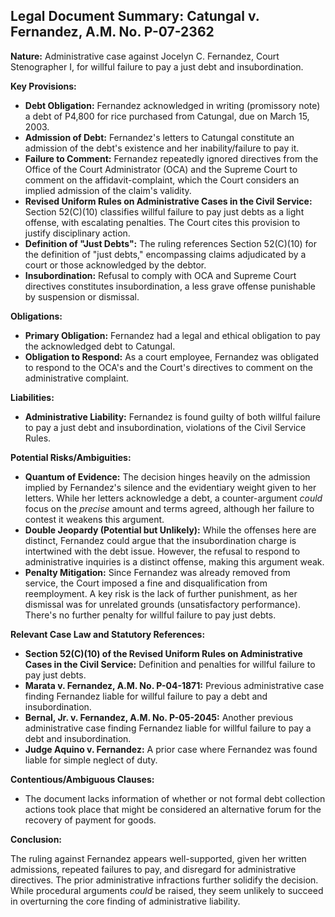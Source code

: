 ## Legal Document Summary: Catungal v. Fernandez, A.M. No. P-07-2362

**Nature:** Administrative case against Jocelyn C. Fernandez, Court Stenographer I, for willful failure to pay a just debt and insubordination.

**Key Provisions:**

*   **Debt Obligation:** Fernandez acknowledged in writing (promissory note) a debt of P4,800 for rice purchased from Catungal, due on March 15, 2003.
*   **Admission of Debt:** Fernandez's letters to Catungal constitute an admission of the debt's existence and her inability/failure to pay it.
*   **Failure to Comment:** Fernandez repeatedly ignored directives from the Office of the Court Administrator (OCA) and the Supreme Court to comment on the affidavit-complaint, which the Court considers an implied admission of the claim's validity.
*   **Revised Uniform Rules on Administrative Cases in the Civil Service:** Section 52(C)(10) classifies willful failure to pay just debts as a light offense, with escalating penalties. The Court cites this provision to justify disciplinary action.
*   **Definition of "Just Debts":** The ruling references Section 52(C)(10) for the definition of "just debts," encompassing claims adjudicated by a court or those acknowledged by the debtor.
*   **Insubordination:** Refusal to comply with OCA and Supreme Court directives constitutes insubordination, a less grave offense punishable by suspension or dismissal.

**Obligations:**

*   **Primary Obligation:** Fernandez had a legal and ethical obligation to pay the acknowledged debt to Catungal.
*   **Obligation to Respond:** As a court employee, Fernandez was obligated to respond to the OCA's and the Court's directives to comment on the administrative complaint.

**Liabilities:**

*   **Administrative Liability:** Fernandez is found guilty of both willful failure to pay a just debt and insubordination, violations of the Civil Service Rules.

**Potential Risks/Ambiguities:**

*   **Quantum of Evidence:** The decision hinges heavily on the admission implied by Fernandez's silence and the evidentiary weight given to her letters. While her letters acknowledge a debt, a counter-argument *could* focus on the *precise* amount and terms agreed, although her failure to contest it weakens this argument.
*   **Double Jeopardy (Potential but Unlikely):** While the offenses here are distinct, Fernandez could argue that the insubordination charge is intertwined with the debt issue. However, the refusal to respond to administrative inquiries is a distinct offense, making this argument weak.
*   **Penalty Mitigation:** Since Fernandez was already removed from service, the Court imposed a fine and disqualification from reemployment. A key risk is the lack of further punishment, as her dismissal was for unrelated grounds (unsatisfactory performance). There's no further penalty for willful failure to pay just debts.

**Relevant Case Law and Statutory References:**

*   **Section 52(C)(10) of the Revised Uniform Rules on Administrative Cases in the Civil Service:** Definition and penalties for willful failure to pay just debts.
*   **Marata v. Fernandez, A.M. No. P-04-1871:** Previous administrative case finding Fernandez liable for willful failure to pay a debt and insubordination.
*   **Bernal, Jr. v. Fernandez, A.M. No. P-05-2045:** Another previous administrative case finding Fernandez liable for willful failure to pay a debt and insubordination.
*   **Judge Aquino v. Fernandez:** A prior case where Fernandez was found liable for simple neglect of duty.

**Contentious/Ambiguous Clauses:**

*   The document lacks information of whether or not formal debt collection actions took place that might be considered an alternative forum for the recovery of payment for goods.

**Conclusion:**

The ruling against Fernandez appears well-supported, given her written admissions, repeated failures to pay, and disregard for administrative directives. The prior administrative infractions further solidify the decision. While procedural arguments *could* be raised, they seem unlikely to succeed in overturning the core finding of administrative liability.
